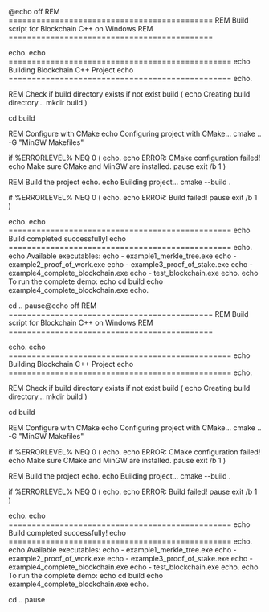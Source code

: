 @echo off
REM ============================================
REM Build script for Blockchain C++ on Windows
REM ============================================

echo.
echo ================================================
echo   Building Blockchain C++ Project
echo ================================================
echo.

REM Check if build directory exists
if not exist build (
    echo Creating build directory...
    mkdir build
)

cd build

REM Configure with CMake
echo Configuring project with CMake...
cmake .. -G "MinGW Makefiles"

if %ERRORLEVEL% NEQ 0 (
    echo.
    echo ERROR: CMake configuration failed!
    echo Make sure CMake and MinGW are installed.
    pause
    exit /b 1
)

REM Build the project
echo.
echo Building project...
cmake --build .

if %ERRORLEVEL% NEQ 0 (
    echo.
    echo ERROR: Build failed!
    pause
    exit /b 1
)

echo.
echo ================================================
echo   Build completed successfully!
echo ================================================
echo.
echo Available executables:
echo   - example1_merkle_tree.exe
echo   - example2_proof_of_work.exe
echo   - example3_proof_of_stake.exe
echo   - example4_complete_blockchain.exe
echo   - test_blockchain.exe
echo.
echo To run the complete demo:
echo   cd build
echo   example4_complete_blockchain.exe
echo.

cd ..
pause@echo off
REM ============================================
REM Build script for Blockchain C++ on Windows
REM ============================================

echo.
echo ================================================
echo   Building Blockchain C++ Project
echo ================================================
echo.

REM Check if build directory exists
if not exist build (
    echo Creating build directory...
    mkdir build
)

cd build

REM Configure with CMake
echo Configuring project with CMake...
cmake .. -G "MinGW Makefiles"

if %ERRORLEVEL% NEQ 0 (
    echo.
    echo ERROR: CMake configuration failed!
    echo Make sure CMake and MinGW are installed.
    pause
    exit /b 1
)

REM Build the project
echo.
echo Building project...
cmake --build .

if %ERRORLEVEL% NEQ 0 (
    echo.
    echo ERROR: Build failed!
    pause
    exit /b 1
)

echo.
echo ================================================
echo   Build completed successfully!
echo ================================================
echo.
echo Available executables:
echo   - example1_merkle_tree.exe
echo   - example2_proof_of_work.exe
echo   - example3_proof_of_stake.exe
echo   - example4_complete_blockchain.exe
echo   - test_blockchain.exe
echo.
echo To run the complete demo:
echo   cd build
echo   example4_complete_blockchain.exe
echo.

cd ..
pause